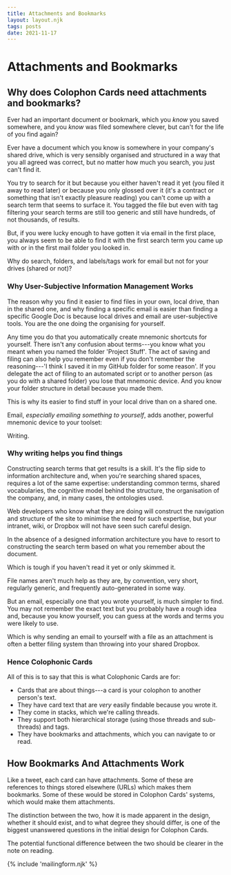 ```yaml
---
title: Attachments and Bookmarks
layout: layout.njk
tags: posts
date: 2021-11-17
---
```


# Attachments and Bookmarks

## Why does Colophon Cards need attachments and bookmarks?

Ever had an important document or bookmark, which you _know_ you saved somewhere, and you _know_ was filed somewhere clever, but can't for the life of you find again?

Ever have a document which you know is somewhere in your company's shared drive, which is very sensibly organised and structured in a way that you all agreed was correct, but no matter how much you search, you just can't find it.

You try to search for it but because you either haven't read it yet (you filed it away to read later) or because you only glossed over it (it's a contract or something that isn't exactly pleasure reading) you can't come up with a search term that seems to surface it. You tagged the file but even with tag filtering your search terms are still too generic and still have hundreds, of not thousands, of results.

But, if you were lucky enough to have gotten it via email in the first place, you always seem to be able to find it with the first search term you came up with or in the first mail folder you looked in.

Why do search, folders, and labels/tags work for email but not for your drives (shared or not)?

### Why User-Subjective Information Management Works

The reason why you find it easier to find files in your own, local drive, than in the shared one, and why finding a specific email is easier than finding a specific Google Doc is because local drives and email are user-subjective tools. You are the one doing the organising for yourself.

Any time you do that you automatically create mnemonic shortcuts for yourself. There isn't any confusion about terms---you know what you meant when you named the folder 'Project Stuff'. The act of saving and filing can also help you remember even if you don't remember the reasoning---'I think I saved it in my GitHub folder for some reason'. If you delegate the act of filing to an automated script or to another person (as you do with a shared folder) you lose that mnemonic device. And you know your folder structure in detail because you made them.

This is why its easier to find stuff in your local drive than on a shared one.

Email, _especially emailing something to yourself_, adds another, powerful mnemonic device to your toolset:

Writing.

### Why writing helps you find things

Constructing search terms that get results is a skill. It's the flip side to information architecture and, when you're searching shared spaces, requires a lot of the same expertise: understanding common terms, shared vocabularies, the cognitive model behind the structure, the organisation of the company, and, in many cases, the ontologies used.

Web developers who know what they are doing will construct the navigation and structure of the site to minimise the need for such expertise, but your intranet, wiki, or Dropbox will not have seen such careful design.

In the absence of a designed information architecture you have to resort to constructing the search term based on what you remember about the document.

Which is tough if you haven't read it yet or only skimmed it.

File names aren't much help as they are, by convention, very short, regularly generic, and frequently auto-generated in some way.

But an email, especially one that you wrote yourself, is much simpler to find. You may not remember the exact text but you probably have a rough idea and, because you know yourself, you can guess at the words and terms you were likely to use.

Which is why sending an email to yourself with a file as an attachment is often a better filing system than throwing into your shared Dropbox.

### Hence Colophonic Cards

All of this is to say that this is what Colophonic Cards are for:

- Cards that are about things---a card is your colophon to another person's text.
- They have card text that are _very_ easily findable because you wrote it.
- They come in stacks, which we're calling threads.
- They support both hierarchical storage (using those threads and sub-threads) and tags.
- They have bookmarks and attachments, which you can navigate to or read.

## How Bookmarks And Attachments Work

Like a tweet, each card can have attachments. Some of these are references to things stored elsewhere (URLs) which makes them bookmarks. Some of these would be stored in Colophon Cards' systems, which would make them attachments.

The distinction between the two, how it is made apparent in the design, whether it should exist, and to what degree they should differ, is one of the biggest unanswered questions in the initial design for Colophon Cards.

The potential functional difference between the two should be clearer in the note on reading.

{% include 'mailingform.njk' %}
